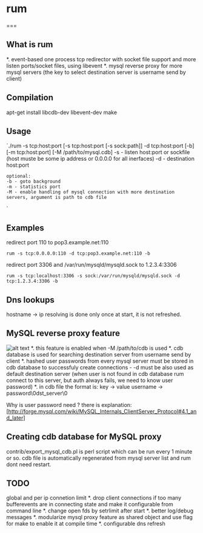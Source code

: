 # rum
===

## What is rum
*. event-based one process tcp redirector with socket file support and more listen ports/socket files, using libevent
*. mysql reverse proxy for more mysql servers (the key to select destination server is username send by client)

## Compilation
apt-get install libcdb-dev libevent-dev
make

## Usage
`./rum -s tcp:host:port [-s tcp:host:port [-s sock:path]] -d tcp:host:port [-b] [-m tcp:host:port] [-M /path/to/mysql.cdb]
    -s - listen host:port or sockfile (host muste be some ip address or 0.0.0.0 for all inerfaces)
    -d - destination host:port

    optional:
    -b - goto background
    -m - statistics port
    -M - enable handling of mysql connection with more destination servers, argument is path to cdb file
`

## Examples

redirect port 110 to pop3.example.net:110

`rum -s tcp:0.0.0.0:110 -d tcp:pop3.example.net:110 -b`

redirect port 3306 and /var/run/mysqld/mysqld.sock to 1.2.3.4:3306

`rum -s tcp:localhost:3306 -s sock:/var/run/mysqld/mysqld.sock -d tcp:1.2.3.4:3306 -b`

## Dns lookups
hostname -> ip resolving is done only once at start, it is not refreshed.

## MySQL reverse proxy feature
![alt text](https://raw2.github.com/websupport-sk/rum/master/rum-mysql.png "this is how it works")
*. this feature is enabled when -M /path/to/cdb is used
*. cdb database is used for searching destination server from username send by client
*. hashed user passwords from every mysql server must be stored in cdb database to successfuly create connections - -d must be also used as default destination server (when user is not found in cdb database rum connect to this server, but auth always fails, we need to know user password)
*. in cdb file the format is:
    key -> value
    username -> password\0dst_server\0

Why is user password need ? there is explanation:
[http://forge.mysql.com/wiki/MySQL_Internals_ClientServer_Protocol#4.1_and_later]

## Creating cdb database for MySQL proxy
contrib/export_mysql_cdb.pl is perl script which can be run every 1 minute or so. cdb file is automatically regenerated from mysql server list and rum dont need restart.

## TODO
 global and per ip connetion limit
*. drop client connections if too many bufferevents are in connecting state and make it configurable from command line
*. change open fds by setrlimit after start
*. better log/debug messages
*. modularize mysql proxy feature as shared object and use flag for make to enable it at compile time
*. configurable dns refresh

